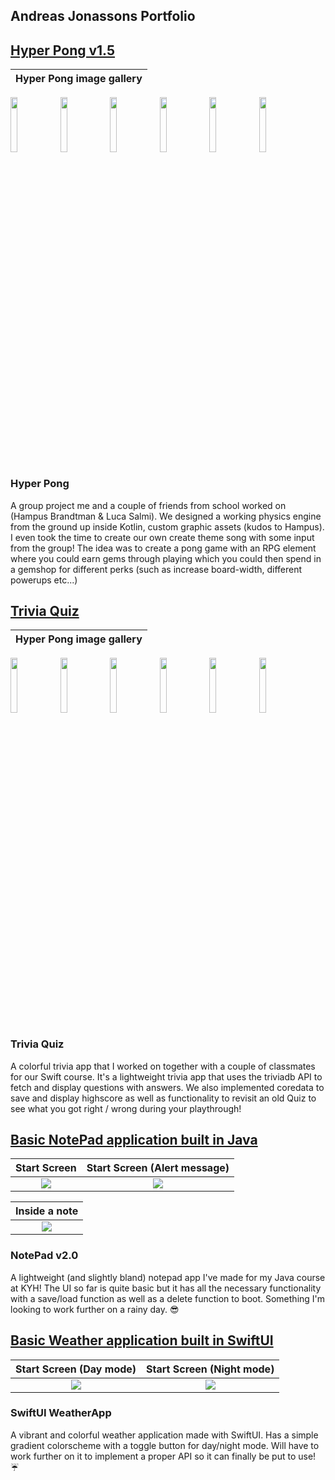 ## Andreas Jonassons Portfolio 

## [Hyper Pong v1.5](https://github.com/LucaSalmi/HyperPongGruppB/) 

Hyper Pong image gallery |
:-----------------------:|
<img src="https://cdn.discordapp.com/attachments/372703682375974924/955625793210445864/Screenshot_20220322_013129.png" width="15%"></img> <img src="https://cdn.discordapp.com/attachments/372703682375974924/955625792711307314/Screenshot_20220322_013320.png" width="15%"></img> <img src="https://cdn.discordapp.com/attachments/372703682375974924/955625792333811773/Screenshot_20220322_013250.png" width="15%"></img> <img src="https://cdn.discordapp.com/attachments/372703682375974924/955625793613074442/Screenshot_20220322_013232.png" width="15%"></img> <img src="https://cdn.discordapp.com/attachments/889417057689559060/955765305685213184/Screenshot_20220322_013238.png" width="15%"></img> <img src="https://cdn.discordapp.com/attachments/889417057689559060/955765302887579738/Screenshot_20220322_013406.png" width="15%"></img> 

### **Hyper Pong**  

A group project me and a couple of friends from school worked on (Hampus Brandtman & Luca Salmi). We designed a working physics engine from the ground up inside Kotlin, custom graphic assets (kudos to Hampus). I even took the time to create our own create theme song with some input from the group! The idea was to create a pong game with an RPG element where you could earn gems through playing which you could then spend in a gemshop for different perks (such as increase board-width, different powerups etc...)

## [Trivia Quiz](https://github.com/sarahparah/triviaquiz)

Hyper Pong image gallery |
:-----------------------:|
<img src="https://cdn.discordapp.com/attachments/940202792675606548/955487738658979891/Simulator_Screen_Shot_-_iPhone_13_-_2022-03-21_at_16.25.12.png" width="15%"></img> <img src="https://cdn.discordapp.com/attachments/940202792675606548/955487742186356766/Simulator_Screen_Shot_-_iPhone_13_-_2022-03-21_at_16.25.18.png" width="15%"></img> <img src="https://cdn.discordapp.com/attachments/940202792675606548/955487740181491812/Simulator_Screen_Shot_-_iPhone_13_-_2022-03-21_at_16.26.06.png" width="15%"></img> <img src="https://cdn.discordapp.com/attachments/940202792675606548/955487740613509181/Simulator_Screen_Shot_-_iPhone_13_-_2022-03-21_at_16.26.00.png" width="15%"></img> <img src="https://cdn.discordapp.com/attachments/940202792675606548/955487741699837973/Simulator_Screen_Shot_-_iPhone_13_-_2022-03-21_at_16.25.37.png" width="15%"></img> <img src="https://cdn.discordapp.com/attachments/940202792675606548/955487741129425026/Simulator_Screen_Shot_-_iPhone_13_-_2022-03-21_at_16.25.45.png" width="15%"></img>

### **Trivia Quiz** 

A colorful trivia app that I worked on together with a couple of classmates for our Swift course. It's a lightweight trivia app that uses the triviadb API to fetch and display questions with answers. We also implemented coredata to save and display highscore as well as functionality to revisit an old Quiz to see 
what you got right / wrong during your playthrough! 

## [Basic NotePad application built in Java](https://github.com/officialskum/NotePad_v2.0)

Start Screen             |  Start Screen (Alert message)
:-------------------------:|:-------------------------:
![](https://cdn.discordapp.com/attachments/372703682375974924/955511722272239647/NotePad_startscreen.png)  | ![](https://cdn.discordapp.com/attachments/372703682375974924/955511722045759498/DeleteAlert.png)

Inside a note              | 
:-------------------------:|
![](https://cdn.discordapp.com/attachments/372703682375974924/955511721794105394/Anteckningssida.png)  | 

### **NotePad v2.0**

A lightweight (and slightly bland) notepad app I've made for my Java course at KYH! The UI so far is quite basic but it has all the necessary functionality 
with a save/load function as well as a delete function to boot. Something I'm looking to work further on a rainy day. 😎

## [Basic Weather application built in SwiftUI](https://github.com/officialskum/WeatherApp_SwiftUi-)

Start Screen (Day mode)             | Start Screen (Night mode)
:-------------------------:|:-------------------------:
![](https://cdn.discordapp.com/attachments/372703682375974924/955511681423900683/Bluscreen.png)  | ![](https://cdn.discordapp.com/attachments/372703682375974924/955511681738489866/nightScreen.png)

### **SwiftUI WeatherApp**

A vibrant and colorful weather application made with SwiftUI. Has a simple gradient colorscheme with a toggle button for day/night mode. Will have to work 
further on it to implement a proper API so it can finally be put to use! ☔
